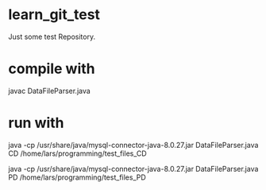 # learn_git_test
Just some test Repository.

# compile with
javac DataFileParser.java

# run with 

java -cp /usr/share/java/mysql-connector-java-8.0.27.jar DataFileParser.java CD /home/lars/programming/test_files_CD

java -cp /usr/share/java/mysql-connector-java-8.0.27.jar DataFileParser.java PD /home/lars/programming/test_files_PD
